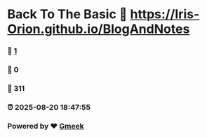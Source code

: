 # Back To The Basic :link: https://Iris-Orion.github.io/BlogAndNotes 
### :page_facing_up: [1](https://Iris-Orion.github.io/BlogAndNotes/tag.html) 
### :speech_balloon: 0 
### :hibiscus: 311 
### :alarm_clock: 2025-08-20 18:47:55 
### Powered by :heart: [Gmeek](https://github.com/Meekdai/Gmeek)
